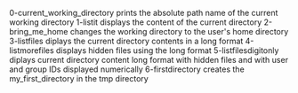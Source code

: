 0-current_working_directory prints the absolute path name of the current working directory
1-listit displays the content of the current directory
2-bring_me_home changes the working directory to the user's home directory
3-listfiles diplays the current directory contents in a long format
4-listmorefiles displays hidden files using the long format
5-listfilesdigitonly diplays current directory content long format with hidden files and with user and group IDs displayed numerically
6-firstdirectory creates the my_first_directory in the tmp directory
